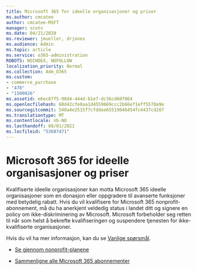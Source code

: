 ```yaml
---
title: Microsoft 365 for ideelle organisasjoner og priser
ms.author: cmcatee
author: cmcatee-MSFT
manager: scotv
ms.date: 04/21/2020
ms.reviewer: jmueller, drjones
ms.audience: Admin
ms.topic: article
ms.service: o365-administration
ROBOTS: NOINDEX, NOFOLLOW
localization_priority: Normal
ms.collection: Adm_O365
ms.custom:
- commerce_purchase
- "478"
- "1500026"
ms.assetid: e6ec87f5-98d4-444d-b1e7-dc36cd60f064
ms.openlocfilehash: 60d42cfe8aa1d4559669ccc2b66ef1eff5578a9e
ms.sourcegitcommit: 540a4e2515f7cfddee65519046454fc4437cd287
ms.translationtype: MT
ms.contentlocale: nb-NO
ms.lasthandoff: 08/01/2021
ms.locfileid: "53687471"
---
```

# <a name="microsoft-365-for-nonprofit-plans-and-pricing"></a>Microsoft 365 for ideelle organisasjoner og priser

Kvalifiserte ideelle organisasjoner kan motta Microsoft 365 ideelle organisasjoner som en donasjon eller oppgradere til avanserte funksjoner med betydelig rabatt. Hvis du vil kvalifisere for Microsoft 365 nonprofit-abonnement, må du ha anerkjent veldedig status i landet ditt og signere en policy om ikke-diskriminering av Microsoft. [](https://go.microsoft.com/fwlink/p/?LinkID=330253) Microsoft forbeholder seg retten til når som helst å bekrefte kvalifiseringen og suspendere tjenesten for ikke-kvalifiserte organisasjoner.
  
Hvis du vil ha mer informasjon, kan du se [Vanlige spørsmål](https://products.office.com/nonprofit/office-365-nonprofit).
  
- [Se gjennom nonprofit-planene](https://products.office.com/nonprofit/office-365-nonprofit-plans-and-pricing?tab=1)

- [Sammenligne alle Microsoft 365 abonnementer](https://products.office.com/business/compare-more-office-365-for-business-plans)